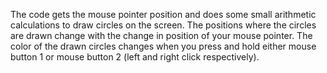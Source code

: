 The code gets the mouse pointer position and does some small arithmetic calculations to draw circles
on the screen. The positions where the circles are drawn change with the change in position of your
mouse pointer. The color of the drawn circles changes when you press and hold either mouse button 1
or mouse button 2 (left and right click respectively).
